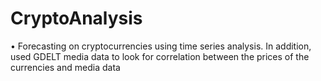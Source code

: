 # CryptoAnalysis

•	Forecasting on cryptocurrencies using time series analysis. In addition, used GDELT media data to look for correlation between the prices of the currencies and media data

